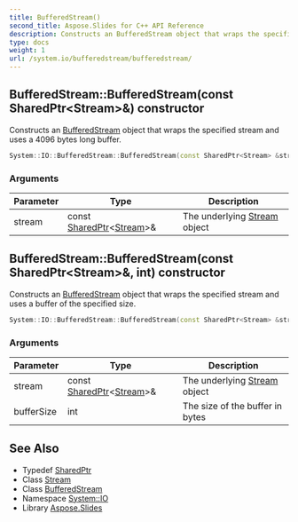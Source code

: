 ```yaml
---
title: BufferedStream()
second_title: Aspose.Slides for C++ API Reference
description: Constructs an BufferedStream object that wraps the specified stream and uses a 4096 bytes long buffer.
type: docs
weight: 1
url: /system.io/bufferedstream/bufferedstream/
---
```

## BufferedStream::BufferedStream(const SharedPtr\<Stream\>\&) constructor


Constructs an [BufferedStream](../) object that wraps the specified stream and uses a 4096 bytes long buffer.

```cpp
System::IO::BufferedStream::BufferedStream(const SharedPtr<Stream> &stream)
```


### Arguments

| Parameter | Type | Description |
| --- | --- | --- |
| stream | const [SharedPtr](../../../system/sharedptr/)\<[Stream](../../stream/)\>\& | The underlying [Stream](../../stream/) object |

## BufferedStream::BufferedStream(const SharedPtr\<Stream\>\&, int) constructor


Constructs an [BufferedStream](../) object that wraps the specified stream and uses a buffer of the specified size.

```cpp
System::IO::BufferedStream::BufferedStream(const SharedPtr<Stream> &stream, int bufferSize)
```


### Arguments

| Parameter | Type | Description |
| --- | --- | --- |
| stream | const [SharedPtr](../../../system/sharedptr/)\<[Stream](../../stream/)\>\& | The underlying [Stream](../../stream/) object |
| bufferSize | int | The size of the buffer in bytes |

## See Also

* Typedef [SharedPtr](../../../system/sharedptr/)
* Class [Stream](../../stream/)
* Class [BufferedStream](../)
* Namespace [System::IO](../../)
* Library [Aspose.Slides](../../../)